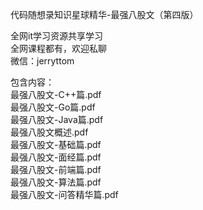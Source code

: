 代码随想录知识星球精华-最强八股文（第四版）

全网it学习资源共享学习<br>全网课程都有，欢迎私聊<br>微信：jerryttom<br>

包含内容：<br> 最强八股文-C++篇.pdf<br> 最强八股文-Go篇.pdf<br> 最强八股文-Java篇.pdf<br> 最强八股文概述.pdf<br> 最强八股文-基础篇.pdf<br> 最强八股文-面经篇.pdf<br> 最强八股文-前端篇.pdf<br> 最强八股文-算法篇.pdf<br> 最强八股文-问答精华篇.pdf
